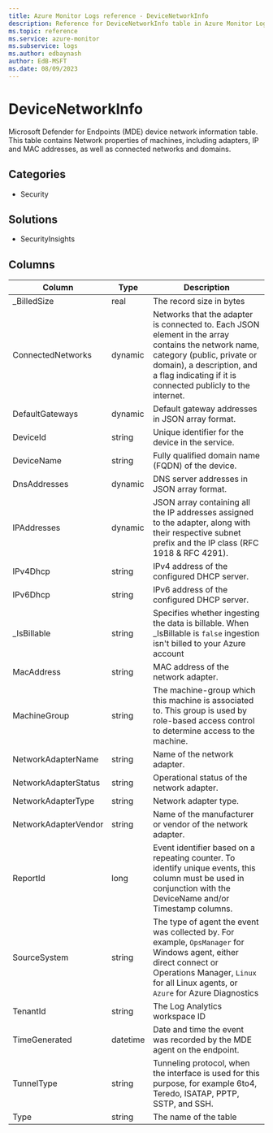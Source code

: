 ```yaml
---
title: Azure Monitor Logs reference - DeviceNetworkInfo
description: Reference for DeviceNetworkInfo table in Azure Monitor Logs.
ms.topic: reference
ms.service: azure-monitor
ms.subservice: logs
ms.author: edbaynash
author: EdB-MSFT
ms.date: 08/09/2023
---
```


# DeviceNetworkInfo

Microsoft Defender for Endpoints (MDE) device network information table. This table contains Network properties of machines, including adapters, IP and MAC addresses, as well as connected networks and domains.

## Categories

- Security
## Solutions

- SecurityInsights




## Columns

| Column | Type | Description |
|---|---|---|
| _BilledSize | real | The record size in bytes |
| ConnectedNetworks | dynamic | Networks that the adapter is connected to. Each JSON element in the array contains the network name, category (public, private or domain), a description, and a flag indicating if it is connected publicly to the internet. |
| DefaultGateways | dynamic | Default gateway addresses in JSON array format. |
| DeviceId | string | Unique identifier for the device in the service. |
| DeviceName | string | Fully qualified domain name (FQDN) of the device. |
| DnsAddresses | dynamic | DNS server addresses in JSON array format. |
| IPAddresses | dynamic | JSON array containing all the IP addresses assigned to the adapter, along with their respective subnet prefix and the IP class (RFC 1918 & RFC 4291). |
| IPv4Dhcp | string | IPv4 address of the configured DHCP server. |
| IPv6Dhcp | string | IPv6 address of the configured DHCP server. |
| _IsBillable | string | Specifies whether ingesting the data is billable. When _IsBillable is `false` ingestion isn't billed to your Azure account |
| MacAddress | string | MAC address of the network adapter. |
| MachineGroup | string | The machine-group which this machine is associated to. This group is used by role-based access control to determine access to the machine. |
| NetworkAdapterName | string | Name of the network adapter. |
| NetworkAdapterStatus | string | Operational status of the network adapter. |
| NetworkAdapterType | string | Network adapter type. |
| NetworkAdapterVendor | string | Name of the manufacturer or vendor of the network adapter. |
| ReportId | long | Event identifier based on a repeating counter. To identify unique events, this column must be used in conjunction with the DeviceName and/or Timestamp columns. |
| SourceSystem | string | The type of agent the event was collected by. For example, `OpsManager` for Windows agent, either direct connect or Operations Manager, `Linux` for all Linux agents, or `Azure` for Azure Diagnostics |
| TenantId | string | The Log Analytics workspace ID |
| TimeGenerated | datetime | Date and time the event was recorded by the MDE agent on the endpoint. |
| TunnelType | string | Tunneling protocol, when the interface is used for this purpose, for example 6to4, Teredo, ISATAP, PPTP, SSTP, and SSH. |
| Type | string | The name of the table |

